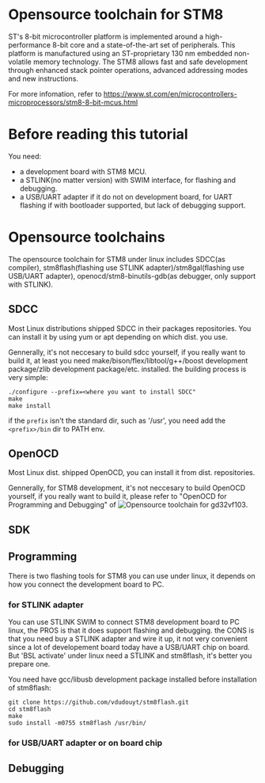 # Opensource toolchain for STM8

ST's 8-bit microcontroller platform is implemented around a high-performance 8-bit core and a state-of-the-art set of peripherals. This platform is manufactured using an ST-proprietary 130 nm embedded non-volatile memory technology.
The STM8 allows fast and safe development through enhanced stack pointer operations, advanced addressing modes and new instructions.

For more infomation, refer to https://www.st.com/en/microcontrollers-microprocessors/stm8-8-bit-mcus.html

# Before reading this tutorial
You need:
* a development board with STM8 MCU.
* a STLINK(no matter version) with SWIM interface, for flashing and debugging.
* a USB/UART adapter if it do not on development board, for UART flashing if with bootloader supported, but lack of debugging support.


# Opensource toolchains
The opensource toolchain for STM8 under linux includes SDCC(as compiler), stm8flash(flashing use STLINK adapter)/stm8gal(flashing use USB/UART adapter), openocd/stm8-binutils-gdb(as debugger, only support with STLINK).

## SDCC
Most Linux distributions shipped SDCC in their packages repositories. You can install it by using yum or apt depending on which dist. you use.

Gennerally, it's not neccesary to build sdcc yourself, if you really want to build it, at least you need make/bison/flex/libtool/g++/boost development package/zlib development package/etc. installed. the building process is very simple:
```
./configure --prefix=<where you want to install SDCC"
make
make install
```
if the `prefix` isn't the standard dir, such as '/usr', you need add the `<prefix>/bin` dir to PATH env.

## OpenOCD
Most Linux dist. shipped OpenOCD, you can install it from dist. repositories.

Gennerally, for STM8 development, it's not neccesary to build OpenOCD yourself, if you really want to build it, please refer to "OpenOCD for Programming and Debugging" of ![Opensource toolchain for gd32vf103](https://github.com/cjacker/opensource-toolchain-gd32vf103).

## SDK


## Programming
There is two flashing tools for STM8 you can use under linux, it depends on how you connect the development board to PC.

### for STLINK adapter
You can use STLINK SWIM to connect STM8 development board to PC linux, the PROS is that it does support flashing and debugging. the CONS is that you need buy a STLINK adapter and wire it up, it not very convenient since a lot of developement board today have a USB/UART chip on board. But 'BSL activate' under linux need a STLINK and stm8flash, it's better you prepare one. 

You need have gcc/libusb development package installed before installation of stm8flash:

```
git clone https://github.com/vdudouyt/stm8flash.git 
cd stm8flash
make
sudo install -m0755 stm8flash /usr/bin/
```


### for USB/UART adapter or on board chip

## Debugging



